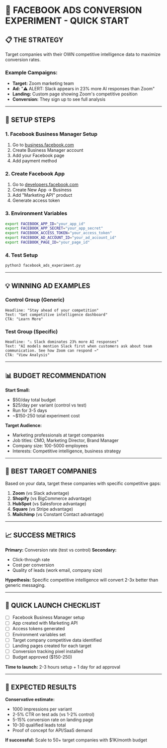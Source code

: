 # 🎯 FACEBOOK ADS CONVERSION EXPERIMENT - QUICK START

## 📋 **THE STRATEGY**
Target companies with their OWN competitive intelligence data to maximize conversion rates.

### **Example Campaigns:**
- **Target:** Zoom marketing team
- **Ad:** "⚠️ ALERT: Slack appears in 23% more AI responses than Zoom"
- **Landing:** Custom page showing Zoom's competitive position
- **Conversion:** They sign up to see full analysis

---

## 🚀 **SETUP STEPS**

### **1. Facebook Business Manager Setup**
1. Go to [business.facebook.com](https://business.facebook.com)
2. Create Business Manager account
3. Add your Facebook page
4. Add payment method

### **2. Create Facebook App**
1. Go to [developers.facebook.com](https://developers.facebook.com)
2. Create New App → Business
3. Add "Marketing API" product
4. Generate access token

### **3. Environment Variables**
```bash
export FACEBOOK_APP_ID="your_app_id"
export FACEBOOK_APP_SECRET="your_app_secret"
export FACEBOOK_ACCESS_TOKEN="your_access_token"
export FACEBOOK_AD_ACCOUNT_ID="your_ad_account_id"
export FACEBOOK_PAGE_ID="your_page_id"
```

### **4. Test Setup**
```bash
python3 facebook_ads_experiment.py
```

---

## 💡 **WINNING AD EXAMPLES**

### **Control Group (Generic)**
```
Headline: "Stay ahead of your competition"
Text: "Get competitive intelligence dashboard"
CTA: "Learn More"
```

### **Test Group (Specific)**
```
Headline: "⚠️ Slack dominates 23% more AI responses"
Text: "AI models mention Slack first when customers ask about team communication. See how Zoom can respond →"
CTA: "View Analysis"
```

---

## 📊 **BUDGET RECOMMENDATION**

**Start Small:**
- $50/day total budget
- $25/day per variant (control vs test)
- Run for 3-5 days
- ~$150-250 total experiment cost

**Target Audience:**
- Marketing professionals at target companies
- Job titles: CMO, Marketing Director, Brand Manager
- Company size: 100-5000 employees
- Interests: Competitive intelligence, business strategy

---

## 🎯 **BEST TARGET COMPANIES**

Based on your data, target these companies with specific competitive gaps:

1. **Zoom** (vs Slack advantage)
2. **Shopify** (vs BigCommerce advantage)  
3. **HubSpot** (vs Salesforce advantage)
4. **Square** (vs Stripe advantage)
5. **Mailchimp** (vs Constant Contact advantage)

---

## 📈 **SUCCESS METRICS**

**Primary:** Conversion rate (test vs control)
**Secondary:** 
- Click-through rate
- Cost per conversion
- Quality of leads (work email, company size)

**Hypothesis:** Specific competitive intelligence will convert 2-3x better than generic messaging.

---

## 🔧 **QUICK LAUNCH CHECKLIST**

- [ ] Facebook Business Manager setup
- [ ] App created with Marketing API
- [ ] Access tokens generated
- [ ] Environment variables set
- [ ] Target company competitive data identified
- [ ] Landing pages created for each target
- [ ] Conversion tracking pixel installed
- [ ] Budget approved ($150-250)

**Time to launch:** 2-3 hours setup + 1 day for ad approval

---

## 🎉 **EXPECTED RESULTS**

**Conservative estimate:**
- 1000 impressions per variant
- 2-5% CTR on test ads (vs 1-2% control)
- 5-15% conversion rate on landing page
- 10-30 qualified leads total
- Proof of concept for API/SaaS demand

**If successful:** Scale to 50+ target companies with $1K/month budget 